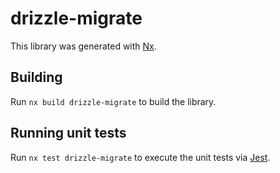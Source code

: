 # drizzle-migrate

This library was generated with [Nx](https://nx.dev).

## Building

Run `nx build drizzle-migrate` to build the library.

## Running unit tests

Run `nx test drizzle-migrate` to execute the unit tests via [Jest](https://jestjs.io).
